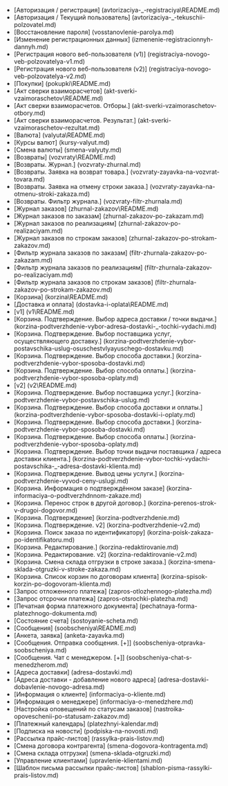﻿* [Авторизация / регистрация] (avtorizaciya-_-registraciya\README.md)
* [Авторизация / Текущий пользователь] (avtorizaciya-_-tekuschii-polzovatel.md)
* [Восстановление пароля] (vosstanovlenie-parolya.md)
* [Изменение регистрационных данных] (izmenenie-registracionnyh-dannyh.md)
* [Регистрация нового веб-пользователя (v1)] (registraciya-novogo-veb-polzovatelya-v1.md)
* [Регистрация нового веб-пользователя (v2)] (registraciya-novogo-veb-polzovatelya-v2.md)
* [Покупки] (pokupki\README.md)
* [Акт сверки взаиморасчетов] (akt-sverki-vzaimoraschetov\README.md)
* [Акт сверки взаиморасчетов. Отборы.] (akt-sverki-vzaimoraschetov-otbory.md)
* [Акт сверки взаиморасчетов. Результат.] (akt-sverki-vzaimoraschetov-rezultat.md)
* [Валюта] (valyuta\README.md)
* [Курсы валют] (kursy-valyut.md)
* [Смена валюты] (smena-valyuty.md)
* [Возвраты] (vozvraty\README.md)
* [Возвраты. Журнал.] (vozvraty-zhurnal.md)
* [Возвраты. Заявка на возврат товара.] (vozvraty-zayavka-na-vozvrat-tovara.md)
* [Возвраты. Заявка на отмену строки заказа.] (vozvraty-zayavka-na-otmenu-stroki-zakaza.md)
* [Возвраты. Фильтр журнала.] (vozvraty-filtr-zhurnala.md)
* [Журнал заказов] (zhurnal-zakazov\README.md)
* [Журнал заказов по заказам] (zhurnal-zakazov-po-zakazam.md)
* [Журнал заказов по реализациям] (zhurnal-zakazov-po-realizaciyam.md)
* [Журнал заказов по строкам заказов] (zhurnal-zakazov-po-strokam-zakazov.md)
* [Фильтр журнала заказов по заказам] (filtr-zhurnala-zakazov-po-zakazam.md)
* [Фильтр журнала заказов по реализациям] (filtr-zhurnala-zakazov-po-realizaciyam.md)
* [Фильтр журнала заказов по строкам заказов] (filtr-zhurnala-zakazov-po-strokam-zakazov.md)
* [Корзина] (korzina\README.md)
* [Доставка и оплата] (dostavka-i-oplata\README.md)
* [v1] (v1\README.md)
* [Корзина. Подтверждение. Выбор адреса доставки / точки выдачи.] (korzina-podtverzhdenie-vybor-adresa-dostavki-_-tochki-vydachi.md)
* [Корзина. Подтверждение. Выбор поставщика услуг, осуществляющего доставку.] (korzina-podtverzhdenie-vybor-postavschika-uslug-osuschestvlyayuschego-dostavku.md)
* [Корзина. Подтверждение. Выбор способа доставки.] (korzina-podtverzhdenie-vybor-sposoba-dostavki.md)
* [Корзина. Подтверждение. Выбор способа оплаты.] (korzina-podtverzhdenie-vybor-sposoba-oplaty.md)
* [v2] (v2\README.md)
* [Корзина. Подтверждение. Выбор поставщика услуг.] (korzina-podtverzhdenie-vybor-postavschika-uslug.md)
* [Корзина. Подтверждение. Выбор способа доставки и оплаты.] (korzina-podtverzhdenie-vybor-sposoba-dostavki-i-oplaty.md)
* [Корзина. Подтверждение. Выбор способа доставки.] (korzina-podtverzhdenie-vybor-sposoba-dostavki.md)
* [Корзина. Подтверждение. Выбор способа оплаты.] (korzina-podtverzhdenie-vybor-sposoba-oplaty.md)
* [Корзина. Подтверждение. Выбор точки выдачи поставщика / адреса доставки клиента.] (korzina-podtverzhdenie-vybor-tochki-vydachi-postavschika-_-adresa-dostavki-klienta.md)
* [Корзина. Подтверждение. Вывод цены услуги.] (korzina-podtverzhdenie-vyvod-ceny-uslugi.md)
* [Корзина. Информация о подтверждённом заказе] (korzina-informaciya-o-podtverzhdnnom-zakaze.md)
* [Корзина. Перенос строк в другой договор.] (korzina-perenos-strok-v-drugoi-dogovor.md)
* [Корзина. Подтверждение] (korzina-podtverzhdenie.md)
* [Корзина. Подтверждение. v2] (korzina-podtverzhdenie-v2.md)
* [Корзина. Поиск заказа по идентификатору] (korzina-poisk-zakaza-po-identifikatoru.md)
* [Корзина. Редактирование.] (korzina-redaktirovanie.md)
* [Корзина. Редактирование. v2] (korzina-redaktirovanie-v2.md)
* [Корзина. Смена склада отгрузки в строке заказа.] (korzina-smena-sklada-otgruzki-v-stroke-zakaza.md)
* [Корзина. Список корзин по договорам клиента] (korzina-spisok-korzin-po-dogovoram-klienta.md)
* [Запрос отложенного платежа] (zapros-otlozhennogo-platezha.md)
* [Запрос отсрочки  платежа] (zapros-otsrochki-platezha.md)
* [Печатная форма платежного документа] (pechatnaya-forma-platezhnogo-dokumenta.md)
* [Состояние счета] (sostoyanie-scheta.md)
* [Сообщения] (soobscheniya\README.md)
* [Анкета, заявка] (anketa-zayavka.md)
* [Сообщения. Отправка сообщения. [+]] (soobscheniya-otpravka-soobscheniya.md)
* [Сообщения. Чат с менеджером. [+]] (soobscheniya-chat-s-menedzherom.md)
* [Адреса доставки] (adresa-dostavki.md)
* [Адреса доставки - добавление нового адреса] (adresa-dostavki-dobavlenie-novogo-adresa.md)
* [Информация о клиенте] (informaciya-o-kliente.md)
* [Информация о менеджере] (informaciya-o-menedzhere.md)
* [Настройка оповещений по статусам заказов] (nastroika-opoveschenii-po-statusam-zakazov.md)
* [Платежный календарь] (platezhnyi-kalendar.md)
* [Подписка на новости] (podpiska-na-novosti.md)
* [Рассылка прайс-листов] (rassylka-prais-listov.md)
* [Смена договора контрагента] (smena-dogovora-kontragenta.md)
* [Смена склада отгрузки] (smena-sklada-otgruzki.md)
* [Управление клиентами] (upravlenie-klientami.md)
* [Шаблон письма рассылки прайс-листов] (shablon-pisma-rassylki-prais-listov.md)
